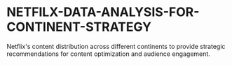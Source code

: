 # NETFILX-DATA-ANALYSIS-FOR-CONTINENT-STRATEGY
Netflix's content distribution across different continents to provide strategic recommendations for content optimization and audience engagement.
